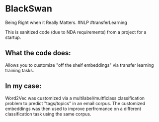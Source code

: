 # BlackSwan
Being Right when it Really Matters. #NLP #transferLearning


This is sanitized code (due to NDA requirements) from a project for a startup. 

## What the code does:
Allows you to customize "off the shelf embeddings" via transfer learning training tasks.

## In my case: 
Word2Vec was customized via a multilabel/multficlass classification problem to predict "tags/topics" in an email corpus.
The customized embeddings was then used to improve perfromance on a different classification task using the same corpus.
